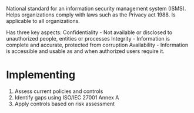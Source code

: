 National standard for an information security management system (ISMS).
Helps organizations comply with laws such as the Privacy act 1988.
Is applicable to all organizations. 

Has three key aspects:
	Confidentiality - Not available or disclosed to unauthorized people, entities or processes
	Integrity - Information is complete and accurate, protected from corruption
	Availability - Information is accessible and usable as and when authorized users require it.

# Implementing
1. Assess current policies and controls
2. Identify gaps using ISO/IEC 27001 Annex A
3. Apply controls based on risk assessment